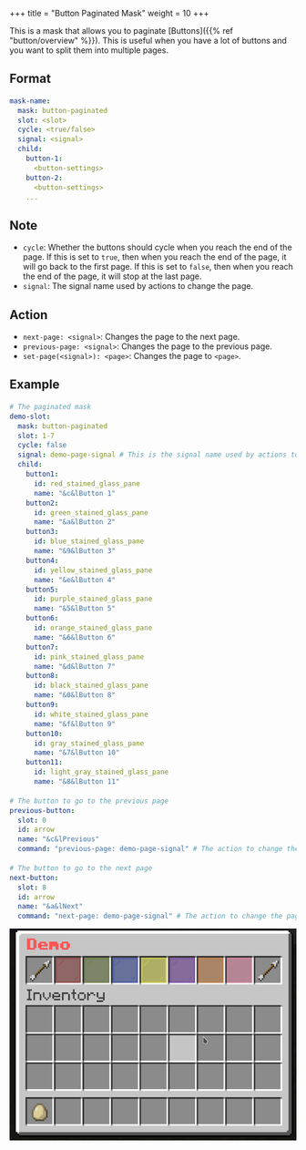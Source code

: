 +++
title = "Button Paginated Mask"
weight = 10
+++

This is a mask that allows you to paginate [Buttons]({{% ref "button/overview" %}}). This is useful when you have a lot of buttons and you want to split them into multiple pages.

## Format

```yaml
mask-name:
  mask: button-paginated
  slot: <slot>
  cycle: <true/false>
  signal: <signal>
  child:
    button-1:
      <button-settings>
    button-2:
      <button-settings>
    ...
```

## Note

* `cycle`: Whether the buttons should cycle when you reach the end of the page. If this is set to `true`, then when you reach the end of the page, it will go back to the first page. If this is set to `false`, then when you reach the end of the page, it will stop at the last page.
* `signal`: The signal name used by actions to change the page.

## Action

* `next-page: <signal>`: Changes the page to the next page.
* `previous-page: <signal>`: Changes the page to the previous page.
* `set-page(<signal>): <page>`: Changes the page to `<page>`.

## Example

```yaml
# The paginated mask
demo-slot:
  mask: button-paginated
  slot: 1-7
  cycle: false
  signal: demo-page-signal # This is the signal name used by actions to change the page.
  child:
    button1:
      id: red_stained_glass_pane
      name: "&c&lButton 1"
    button2:
      id: green_stained_glass_pane
      name: "&a&lButton 2"
    button3:
      id: blue_stained_glass_pane
      name: "&9&lButton 3"
    button4:
      id: yellow_stained_glass_pane
      name: "&e&lButton 4"
    button5:
      id: purple_stained_glass_pane
      name: "&5&lButton 5"
    button6:
      id: orange_stained_glass_pane
      name: "&6&lButton 6"
    button7:
      id: pink_stained_glass_pane
      name: "&d&lButton 7"
    button8:
      id: black_stained_glass_pane
      name: "&0&lButton 8"
    button9:
      id: white_stained_glass_pane
      name: "&f&lButton 9"
    button10:
      id: gray_stained_glass_pane
      name: "&7&lButton 10"
    button11:
      id: light_gray_stained_glass_pane
      name: "&8&lButton 11"

# The button to go to the previous page
previous-button:
  slot: 0
  id: arrow
  name: "&c&lPrevious"
  command: "previous-page: demo-page-signal" # The action to change the page

# The button to go to the next page
next-button:
  slot: 8
  id: arrow
  name: "&a&lNext"
  command: "next-page: demo-page-signal" # The action to change the page
```

![Button Paginated 1](button-paginated-1.gif)
